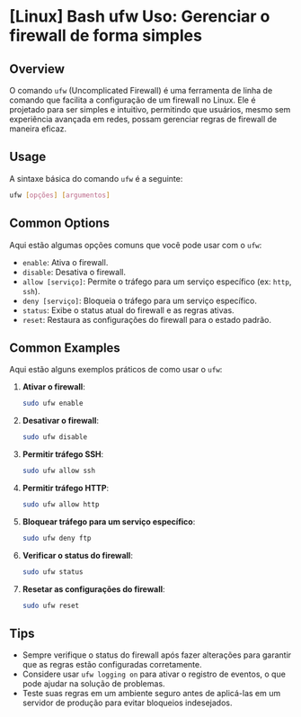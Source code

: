 # [Linux] Bash ufw Uso: Gerenciar o firewall de forma simples

## Overview
O comando `ufw` (Uncomplicated Firewall) é uma ferramenta de linha de comando que facilita a configuração de um firewall no Linux. Ele é projetado para ser simples e intuitivo, permitindo que usuários, mesmo sem experiência avançada em redes, possam gerenciar regras de firewall de maneira eficaz.

## Usage
A sintaxe básica do comando `ufw` é a seguinte:

```bash
ufw [opções] [argumentos]
```

## Common Options
Aqui estão algumas opções comuns que você pode usar com o `ufw`:

- `enable`: Ativa o firewall.
- `disable`: Desativa o firewall.
- `allow [serviço]`: Permite o tráfego para um serviço específico (ex: `http`, `ssh`).
- `deny [serviço]`: Bloqueia o tráfego para um serviço específico.
- `status`: Exibe o status atual do firewall e as regras ativas.
- `reset`: Restaura as configurações do firewall para o estado padrão.

## Common Examples
Aqui estão alguns exemplos práticos de como usar o `ufw`:

1. **Ativar o firewall**:
   ```bash
   sudo ufw enable
   ```

2. **Desativar o firewall**:
   ```bash
   sudo ufw disable
   ```

3. **Permitir tráfego SSH**:
   ```bash
   sudo ufw allow ssh
   ```

4. **Permitir tráfego HTTP**:
   ```bash
   sudo ufw allow http
   ```

5. **Bloquear tráfego para um serviço específico**:
   ```bash
   sudo ufw deny ftp
   ```

6. **Verificar o status do firewall**:
   ```bash
   sudo ufw status
   ```

7. **Resetar as configurações do firewall**:
   ```bash
   sudo ufw reset
   ```

## Tips
- Sempre verifique o status do firewall após fazer alterações para garantir que as regras estão configuradas corretamente.
- Considere usar `ufw logging on` para ativar o registro de eventos, o que pode ajudar na solução de problemas.
- Teste suas regras em um ambiente seguro antes de aplicá-las em um servidor de produção para evitar bloqueios indesejados.